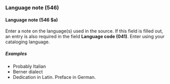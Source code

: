 ### Language note (546)

#### Language note (546 $a)  

Enter a note on the language(s) used in the source. If this field is filled out, an entry is also required in the
field **Language code (041)**. Enter using your cataloging language.

##### Examples

- Probably Italian
- Berner dialect
- Dedication in Latin. Preface in German.
